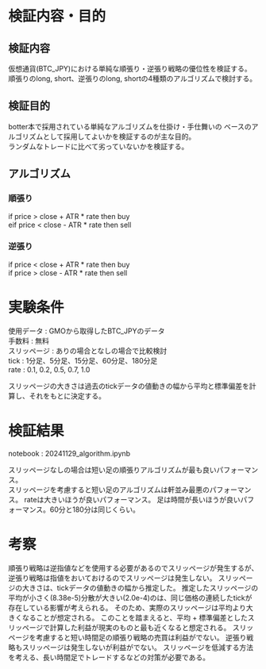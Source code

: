 # 検証内容・目的
## 検証内容
仮想通貨(BTC_JPY)における単純な順張り・逆張り戦略の優位性を検証する。  
順張りのlong, short、逆張りのlong, shortの4種類のアルゴリズムで検討する。
## 検証目的
botter本で採用されている単純なアルゴリズムを仕掛け・手仕舞いの
ベースのアルゴリズムとして採用してよいかを検証するのが主な目的。  
ランダムなトレードに比べて劣っていないかを検証する。

## アルゴリズム
### 順張り  
if price > close + ATR * rate then buy  
eif price < close - ATR * rate then sell  

### 逆張り
if price < close + ATR * rate then buy  
if price > close - ATR * rate then sell

# 実験条件
使用データ : GMOから取得したBTC_JPYのデータ  
手数料 : 無料  
スリッページ : ありの場合となしの場合で比較検討  
tick : 1分足、5分足、15分足、60分足、180分足  
rate : 0.1, 0.2, 0.5, 0.7, 1.0  

スリッページの大きさは過去のtickデータの値動きの幅から平均と標準偏差を計算し、それをもとに決定する。

# 検証結果
notebook : 20241129_algorithm.ipynb  

スリッページなしの場合は短い足の順張りアルゴリズムが最も良いパフォーマンス。  
スリッページを考慮すると短い足のアルゴリズムは軒並み最悪のパフォーマンス。
rateは大きいほうが良いパフォーマンス。
足は時間が長いほうが良いパフォーマンス。60分と180分は同じくらい。


# 考察
順張り戦略は逆指値などを使用する必要があるのでスリッページが発生するが、
逆張り戦略は指値をおいておけるのでスリッページは発生しない。
スリッページの大きさは、tickデータの値動きの幅から推定した。
推定したスリッページの平均が小さく(8.38e-5)分散が大きい(2.0e-4)のは、同じ価格の連続したtickが存在している影響が考えられる。
そのため、実際のスリッページは平均より大きくなることが想定される。
このことを踏まえると、平均 + 標準偏差としたスリッページで計算した利益が現実のものと最も近くなると想定される。
スリッページを考慮すると短い時間足の順張り戦略の売買は利益がでない。
逆張り戦略もスリッページは発生しないが利益がでない。
スリッページを低減する方法を考える、長い時間足でトレードするなどの対策が必要である。